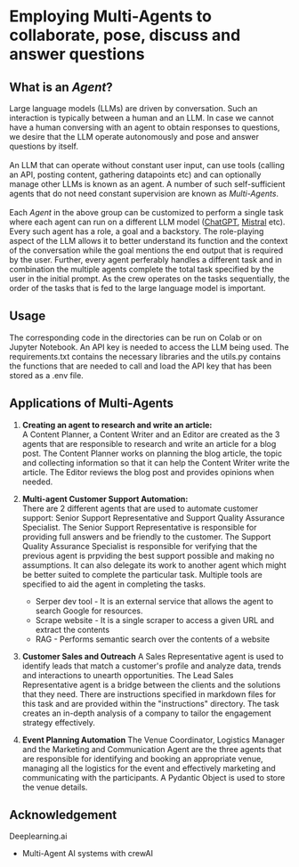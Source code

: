 # Employing Multi-Agents to collaborate, pose, discuss and answer questions

## What is an *Agent*?
Large language models (LLMs) are driven by conversation. Such an interaction is typically between a human and an LLM. In case we cannot have a human conversing with an agent to obtain responses to questions, we desire that the LLM operate autonomously and pose and answer questions by itself.
<br>
<br>
An LLM that can operate without constant user input, can use tools (calling an API, posting content, gathering datapoints etc) and can optionally manage other LLMs is known as an agent. A number of such self-sufficient agents that do not need constant supervision are known as *Multi-Agents*.
<br>
<br>
Each *Agent* in the above group can be customized to perform a single task where each agent can run on a different LLM model ([ChatGPT](https://chatgpt.com/?oai-dm=1), [Mistral](https://auth.mistral.ai/ui/login?flow=517612c2-b660-42a5-8f7d-43cfaff68dbc) etc). Every such agent has a role, a goal and a backstory. The role-playing aspect of the LLM allows it to better understand its function and the context of the conversation while the goal mentions the end output that is required by the user. Further, every agent perferably handles a different task and in combination the multiple agents complete the total task specified by the user in the initial prompt. As the crew operates on the tasks sequentially, the order of the tasks that is fed to the large language model is important. 
<br>

## Usage 
The corresponding code in the directories can be run on Colab or on Jupyter Notebook. An API key is needed to access the LLM being used. The requirements.txt contains the necessary libraries and the utils.py contains the functions that are needed to call and load the API key that has been stored as a .env file. 

## Applications of Multi-Agents
1. **Creating an agent to research and write an article:**
   <br>
    A Content Planner, a Content Writer and an Editor are created as the 3 agents that are responsible to research and write an article for a blog post. The Content Planner works on planning the blog article, the topic and collecting information so that it can help the Content Writer write the article. The Editor reviews the blog post and provides opinions when needed.

2. **Multi-agent Customer Support Automation:**
   <br>
   There are 2 different agents that are used to automate customer support: Senior Support Representative and Support Quality Assurance Specialist. The Senior Support Representative is responsible for providing full answers and be friendly to the customer. The Support Quality Assurance Specialist is responsible for verifying that the previous agent is prpviding the best support possible and making no assumptions. It can also delegate its work to another agent which might be better suited to complete the particular task. Multiple tools are specified to aid the agent in completing the tasks.
    - Serper dev tool - It is an external service that allows the agent to search Google for resources.
    - Scrape website - It is a single scraper to access a given URL and extract the contents
    - RAG - Performs semantic search over the contents of a website
  
3. **Customer Sales and Outreach**
   A Sales Representative agent is used to identify leads that match a customer's profile and analyze data, trends and interactions to unearth opportunities. The Lead Sales Representative agent is a bridge between the clients and the solutions that they need. There are instructions specified in markdown files for this task and are provided within the "instructions" directory. The task creates an in-depth analysis of a company to tailor the engagement strategy effectively.

4. **Event Planning Automation**
   The Venue Coordinator, Logistics Manager and the Marketing and Communication Agent are the three agents that are responsible for identifying and booking an appropriate venue, managing all the logistics for the event and effectively marketing and communicating with the participants. A Pydantic Object is used to store the venue details.

## Acknowledgement
Deeplearning.ai 
- Multi-Agent AI systems with crewAI 
